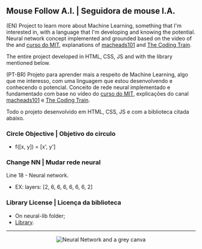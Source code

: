 ## **Mouse Follow A.I. | Seguidora de mouse I.A.**

(EN) Project to learn more about Machine Learning, something that I'm interested in, with a language that I'm developing and knowing the potential. Neural network concept implemented and grounded based on the video of the and [curso do MIT](https://www.youtube.com/watch?v=uXt8qF2Zzfo), explanations of [macheads101](https://www.youtube.com/watch?v=P02xWy63Q6U) and [The Coding Train](https://www.youtube.com/watch?v=ntKn5TPHHAk).

The entire project developed in HTML, CSS, JS and with the library mentioned below.

(PT-BR) Projeto para aprender mais a respeito de Machine Learning, algo que me interesso, com uma linguagem que estou desenvolvendo e conhecendo o potencial. Conceito de rede neural implementado e fundamentado com base no vídeo do [curso do MIT](https://www.youtube.com/watch?v=uXt8qF2Zzfo), explicações do canal [macheads101](https://www.youtube.com/watch?v=P02xWy63Q6U) e [The Coding Train](https://www.youtube.com/watch?v=ntKn5TPHHAk).

Todo o projeto desenvolvido em HTML, CSS, JS e com a biblioteca citada abaixo.

### **Circle Objective | Objetivo do circulo**

- f([x, y]) = [x', y']

### **Change NN | Mudar rede neural**

Line 18 - Neural network. 

- EX: layers: [2, 6, 6, 6, 6, 6, 6, 2]

### **Library License | Licença da biblioteca**

- On neural-lib folder;
- [Library](https://franpapers.com/lib/neural-network-241117.js).

<hr>

<p align="center">
  <img src="https://user-images.githubusercontent.com/76974801/117084181-ea81d980-ad1c-11eb-8622-708d8187dad5.png" alt="Neural Network and a grey canva"/>
</p>
